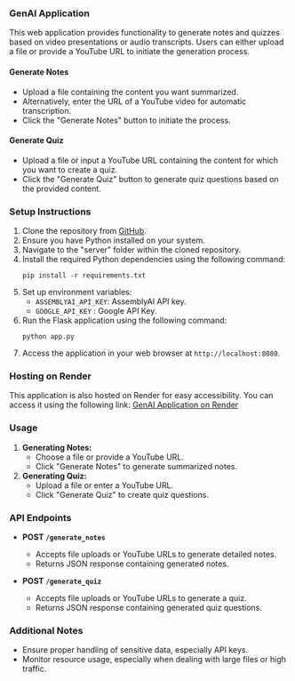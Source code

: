 ### GenAI Application

This web application provides functionality to generate notes and quizzes based on video presentations or audio transcripts. Users can either upload a file or provide a YouTube URL to initiate the generation process.

#### Generate Notes
- Upload a file containing the content you want summarized.
- Alternatively, enter the URL of a YouTube video for automatic transcription.
- Click the "Generate Notes" button to initiate the process.

#### Generate Quiz
- Upload a file or input a YouTube URL containing the content for which you want to create a quiz.
- Click the "Generate Quiz" button to generate quiz questions based on the provided content.

### Setup Instructions
1. Clone the repository from [GitHub](https://github.com/Bansal0527/AI-teaching-assistant).
2. Ensure you have Python installed on your system.
3. Navigate to the "server" folder within the cloned repository.
4. Install the required Python dependencies using the following command:
    ```
    pip install -r requirements.txt
    ```
5. Set up environment variables:
    - `ASSEMBLYAI_API_KEY`: AssemblyAI API key.
    - `GOOGLE_API_KEY` : Google API Key.
6. Run the Flask application using the following command:
    ```
    python app.py
    ```
7. Access the application in your web browser at `http://localhost:8080`.

### Hosting on Render
This application is also hosted on Render for easy accessibility. You can access it using the following link: [GenAI Application on Render](https://ai-teaching-assistant-2.onrender.com/)

### Usage
1. **Generating Notes:**
    - Choose a file or provide a YouTube URL.
    - Click "Generate Notes" to generate summarized notes.
2. **Generating Quiz:**
    - Upload a file or enter a YouTube URL.
    - Click "Generate Quiz" to create quiz questions.

### API Endpoints
- **POST `/generate_notes`**
    - Accepts file uploads or YouTube URLs to generate detailed notes.
    - Returns JSON response containing generated notes.

- **POST `/generate_quiz`**
    - Accepts file uploads or YouTube URLs to generate a quiz.
    - Returns JSON response containing generated quiz questions.

### Additional Notes
- Ensure proper handling of sensitive data, especially API keys.
- Monitor resource usage, especially when dealing with large files or high traffic.
